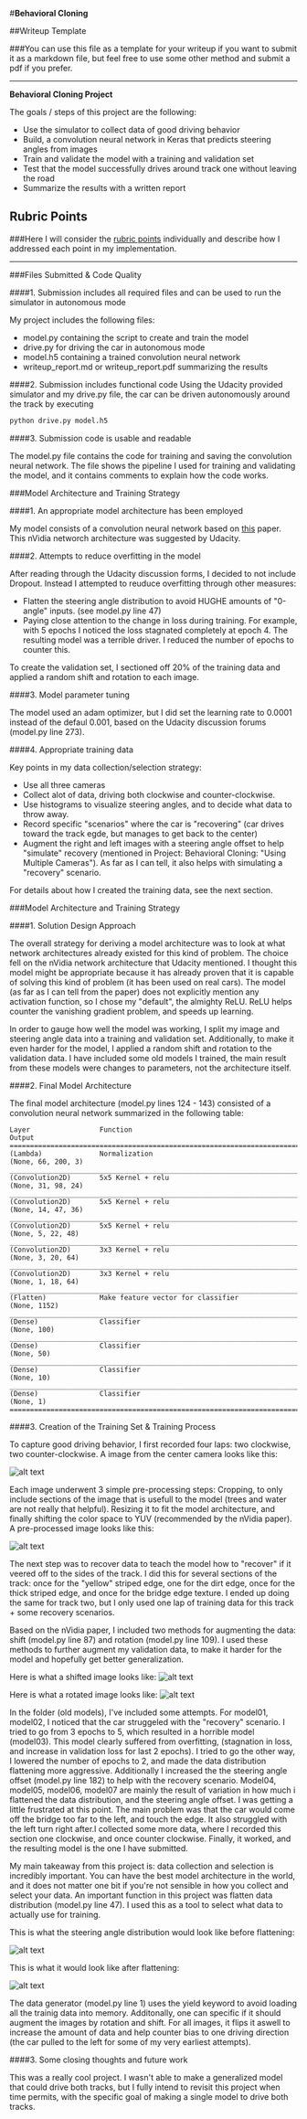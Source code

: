 #**Behavioral Cloning** 

##Writeup Template

###You can use this file as a template for your writeup if you want to submit it as a markdown file, but feel free to use some other method and submit a pdf if you prefer.

---

**Behavioral Cloning Project**

The goals / steps of this project are the following:
* Use the simulator to collect data of good driving behavior
* Build, a convolution neural network in Keras that predicts steering angles from images
* Train and validate the model with a training and validation set
* Test that the model successfully drives around track one without leaving the road
* Summarize the results with a written report


[//]: # (Image References)

[image1]: ./examples/placeholder.png "Model Visualization"
[image2]: ./examples/placeholder.png "Grayscaling"
[image3]: ./examples/placeholder_small.png "Recovery Image"
[image4]: ./examples/placeholder_small.png "Recovery Image"
[image5]: ./examples/placeholder_small.png "Recovery Image"
[image6]: ./examples/placeholder_small.png "Normal Image"
[image7]: ./examples/placeholder_small.png "Flipped Image"

[img1]: ./images/before_pre_processing.png "Image before pre-processing"
[img2]: ./images/after_pre_processing.png "Image after pre-processing"
[img3]: ./images/rotated_img.png "Image with random rotation applied"
[img4]: ./images/rotated_img.png "Image with random shift applied"
[img5]: ./images/steering_angle_before_flattening.png "Steering angle distribution before flattening"
[img6]: ./images/steering_angle_after_distribution.png "Steering angle distribution before flattening"

## Rubric Points
###Here I will consider the [rubric points](https://review.udacity.com/#!/rubrics/432/view) individually and describe how I addressed each point in my implementation.  

---
###Files Submitted & Code Quality

####1. Submission includes all required files and can be used to run the simulator in autonomous mode

My project includes the following files:
* model.py containing the script to create and train the model
* drive.py for driving the car in autonomous mode
* model.h5 containing a trained convolution neural network
* writeup_report.md or writeup_report.pdf summarizing the results

####2. Submission includes functional code
Using the Udacity provided simulator and my drive.py file, the car can be driven autonomously around the track by executing 
```sh
python drive.py model.h5
```

####3. Submission code is usable and readable

The model.py file contains the code for training and saving the convolution neural network. The file shows the pipeline I used for training and validating the model, and it contains comments to explain how the code works.

###Model Architecture and Training Strategy

####1. An appropriate model architecture has been employed

My model consists of a convolution neural network based on [this](https://images.nvidia.com/content/tegra/automotive/images/2016/solutions/pdf/end-to-end-dl-using-px.pdf) paper. This nVidia networch architecture was suggested by Udacity. 


####2. Attempts to reduce overfitting in the model

After reading through the Udacity discussion forms, I decided to not include Dropout. Instead I attempted to reuduce overfitting through other measures:
* Flatten the steering angle distribution to avoid HUGHE amounts of "0-angle" inputs. (see model.py line 47)
* Paying close attention to the change in loss during training. For example, with 5 epochs I noticed the loss stagnated completely at epoch 4. The resulting model was a terrible driver. I reduced the number of epochs to counter this. 

To create the validation set, I sectioned off 20% of the training data and applied a random shift and rotation to each image.  

####3. Model parameter tuning

The model used an adam optimizer, but I did set the learning rate to 0.0001 instead of the defaul 0.001, based on the Udacity discussion forums (model.py line 273).

####4. Appropriate training data

Key points in my data collection/selection strategy:
* Use all three cameras
* Collect alot of data, driving both clockwise and counter-clockwise.
* Use histograms to visualize steering angles, and to decide what data to throw away.
* Record specific "scenarios" where the car is "recovering" (car drives toward the track egde, but manages to get back to the center)
* Augment the right and left images with a steering angle offset to help "simulate" recovery (mentioned in Project: Behavioral Cloning: "Using Multiple Cameras"). As far as I can tell, it also helps with simulating a "recovery" scenario. 

For details about how I created the training data, see the next section. 

###Model Architecture and Training Strategy

####1. Solution Design Approach

The overall strategy for deriving a model architecture was to look at what network architectures already existed for this kind of problem. The choice fell on the nVidia network architecture that Udacity mentioned. I thought this model might be appropriate because it has already proven that it is capable of solving this kind of problem (it has been used on real cars). The model (as far as I can tell from the paper) does not explicitly mention any activation function, so I chose my "default", the almighty ReLU. ReLU helps counter the vanishing gradient problem, and speeds up learning. 

In order to gauge how well the model was working, I split my image and steering angle data into a training and validation set. Additionally, to make it even harder for the model, I applied a random shift and rotation to the validation data. I have included some old models I trained, the main result from these models were changes to parameters, not the architecture itself. 

####2. Final Model Architecture

The final model architecture (model.py lines 124 - 143) consisted of a convolution neural network summarized in the following table:

```
Layer                 Function                                   Output               
=======================================================================================
(Lambda)              Normalization                              (None, 66, 200, 3)   
_______________________________________________________________________________________
(Convolution2D)       5x5 Kernel + relu                          (None, 31, 98, 24)   
_______________________________________________________________________________________
(Convolution2D)       5x5 Kernel + relu                          (None, 14, 47, 36)    
_______________________________________________________________________________________
(Convolution2D)       5x5 Kernel + relu                          (None, 5, 22, 48)     
_______________________________________________________________________________________
(Convolution2D)       3x3 Kernel + relu                          (None, 3, 20, 64)     
_______________________________________________________________________________________
(Convolution2D)       3x3 Kernel + relu                          (None, 1, 18, 64)     
_______________________________________________________________________________________
(Flatten)             Make feature vector for classifier         (None, 1152)          
_______________________________________________________________________________________
(Dense)               Classifier                                 (None, 100)           
_______________________________________________________________________________________
(Dense)               Classifier                                 (None, 50)            
_______________________________________________________________________________________
(Dense)               Classifier                                 (None, 10)            
_______________________________________________________________________________________
(Dense)               Classifier                                 (None, 1)             
=======================================================================================
```

####3. Creation of the Training Set & Training Process

To capture good driving behavior, I first recorded four laps: two clockwise, two counter-clockwise. A image from the center camera looks like this:

![alt text][img1]

Each image underwent 3 simple pre-processing steps: Cropping, to only include sections of the image that is usefull to the model (trees and water are not really that helpful). Resizing it to fit the model architecture, and finally shifting the color space to YUV (recommended by the nVidia paper). A pre-processed image looks like this:

![alt text][img2]

The next step was to recover data to teach the model how to "recover" if it veered off to the sides of the track. I did this for several sections of the track: once for the "yellow" striped edge, one for the dirt edge, once for the thick striped edge, and once for the bridge edge texture. I ended up doing the same for track two, but I only used one lap of training data for this track + some recovery scenarios. 

Based on the nVidia paper, I included two methods for augmenting the data: shift (model.py line 87) and rotation (model.py line 109). I used these methods to further augment my validation data, to make it harder for the model and hopefully get better generalization. 

Here is what a shifted image looks like: 
![alt text][img3]

Here is what a rotated image looks like:
![alt text][img4]

In the folder (old models), I've included some attempts. For model01, model02, I noticed that the car struggeled with the "recovery" scenario. I tried to go from 3 epochs to 5, which resulted in a horrible model (model03). This model clearly suffered from overfitting, (stagnation in loss, and increase in validation loss for last 2 epochs). I tried to go the other way, I lowered the number of epochs to 2, and made the data distribution flattening more aggressive. Additionally I increased the the steering angle offset (model.py line 182) to help with the recovery scenario. Model04, model05, model06, model07 are mainly the result of variation in how much i flattened the data distribution, and the steering angle offset. I was getting a little frustrated at this point. The main problem was that the car would come off the bridge too far to the left, and touch the edge. It also struggled with the left turn right after.I collected some more data, where I recorded this section one clockwise, and once counter clockwise. Finally, it worked, and the resulting model is the one I have submitted. 

My main takeaway from this project is: data collection and selection is incredibly important. You can have the best model architecture in the world, and it does not matter one bit if you're not sensible in how you collect and select your data. An important function in this project was flatten data distribution (model.py line 47). I used this as a tool to select what data to actually use for training. 

This is what the steering angle distribution would look like before flattening:

![alt text][img5]

This is what it would look like after flattening:

![alt text][img6]

The data generator (model.py line 1) uses the yield keyword to avoid loading all the trainig data into memory. Additonally, one can specific if it should augment the images by rotation and shift. For all images, it flips it aswell to increase the amount of data and help counter bias to one driving direction (the car pulled to the left for some of my very earliest attempts). 

####3. Some closing thoughts and future work

This was a really cool project. I wasn't able to make a generalized model that could drive both tracks, but I fully intend to revisit this project when time permits, with the specific goal of making a single model to drive both tracks. 

